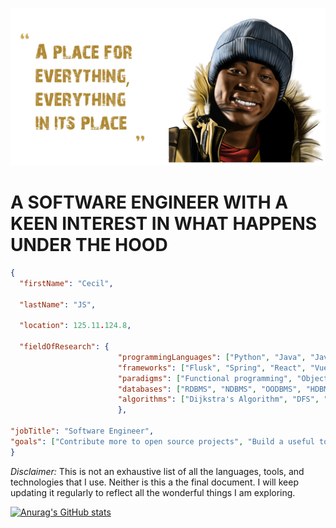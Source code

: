 ![Cecil JS on show](cecil.jpg)





# A SOFTWARE ENGINEER WITH A KEEN INTEREST IN WHAT HAPPENS UNDER THE HOOD

```json
{
  "firstName": "Cecil",

  "lastName": "JS",

  "location": 125.11.124.8,

  "fieldOfResearch": {
                        "programmingLanguages": ["Python", "Java", "JavaScript", "TypeScript", "C#", "PHP"],
                        "frameworks": ["Flusk", "Spring", "React", "Vue", "Angular", ".Net", "Electron"],
                        "paradigms": ["Functional programming", "Object-oriented programming", "Imperative or Procedural programming"],
                        "databases": ["RDBMS", "NDBMS", "OODBMS", "HDBMS"],
                        "algorithms": ["Dijkstra's Algorithm", "DFS", "BFS", "Minimax", "Bellman-Ford's Algorithm", "Many More Algorithms"]
                        },

"jobTitle": "Software Engineer",
"goals": ["Contribute more to open source projects", "Build a useful tool for the community and make it open source", "Teach the younger generation and eanyone all the awesome things I am learning", "Write more code"]                       
}
```
*Disclaimer:*
This is not an exhaustive list of all the languages, tools, and technologies that I use. Neither is this a the final document. 
I will keep updating it regularly to reflect all the wonderful things I am exploring.

[![Anurag's GitHub stats](https://github-readme-stats.vercel.app/api?username=ceciljs)](https://github.com/anuraghazra/github-readme-stats)


<!--
**CecilJS/CecilJS** is a ✨ _special_ ✨ repository because its `README.md` (this file) appears on your GitHub profile.

Here are some ideas to get you started:

- 🔭 I’m currently working on ...
- 🌱 I’m currently learning ...
- 👯 I’m looking to collaborate on ...
- 🤔 I’m looking for help with ...
- 💬 Ask me about ...
- 📫 How to reach me: ...
- 😄 Pronouns: ...
- ⚡ Fun fact: ...
-->
